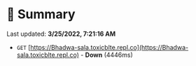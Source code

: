 # 📖 Summary
Last updated: **3/25/2022, 7:21:16 AM**

- `GET` [https://Bhadwa-sala.toxicblte.repl.co](https://Bhadwa-sala.toxicblte.repl.co) - **Down** (4446ms)
